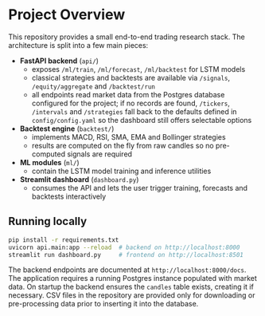 # Project Overview

This repository provides a small end-to-end trading research stack.  The
architecture is split into a few main pieces:

* **FastAPI backend** (`api/`)
  * exposes `/ml/train`, `/ml/forecast`, `/ml/backtest` for LSTM models
  * classical strategies and backtests are available via `/signals`,
    `/equity/aggregate` and `/backtest/run`
  * all endpoints read market data from the Postgres database configured for
    the project; if no records are found, `/tickers`, `/intervals` and
    `/strategies` fall back to the defaults defined in `config/config.yaml`
    so the dashboard still offers selectable options
* **Backtest engine** (`backtest/`)
  * implements MACD, RSI, SMA, EMA and Bollinger strategies
  * results are computed on the fly from raw candles so no pre-computed
    signals are required
* **ML modules** (`ml/`)
  * contain the LSTM model training and inference utilities
* **Streamlit dashboard** (`dashboard.py`)
  * consumes the API and lets the user trigger training, forecasts and
    backtests interactively

## Running locally

```bash
pip install -r requirements.txt
uvicorn api.main:app --reload  # backend on http://localhost:8000
streamlit run dashboard.py     # frontend on http://localhost:8501
```

The backend endpoints are documented at `http://localhost:8000/docs`.
The application requires a running Postgres instance populated with market
data.  On startup the backend ensures the `candles` table exists, creating it
if necessary.  CSV files in the repository are provided only for downloading or
pre-processing data prior to inserting it into the database.
